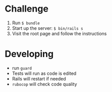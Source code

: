# Challenge

1. Run `$ bundle`
2. Start up the server: `$ bin/rails s`
3. Visit the root page and follow the instructions

# Developing

* run `guard`
* Tests will run as code is edited
* Rails will restart if needed
* `rubocop` will check code quality

